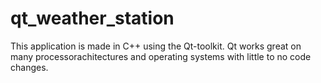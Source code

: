 # qt_weather_station
This application is made in C++ using the Qt-toolkit. Qt works great on many processorachitectures and operating systems with little to no code changes.
